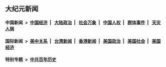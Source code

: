 ## 大纪元新闻

#### 中国新闻 &nbsp;>&nbsp; [中国经济](indexes/ncid283/README.md?09170045) &nbsp;| &nbsp; [大陆政治](indexes/ncid277/README.md?09170045) &nbsp;| &nbsp; [社会万象](indexes/ncid282/README.md?09170045) &nbsp;| &nbsp; [中国人权](indexes/ncid278/README.md?09170045) &nbsp;| &nbsp; [群体事件](indexes/ncid279/README.md?09170045) &nbsp;| &nbsp; [天灾人祸](indexes/ncid280/README.md?09170045)

#### 国际新闻 &nbsp;>&nbsp; [美中关系](indexes/nf1412576/README.md?09170045) &nbsp;| &nbsp; [台湾新闻](indexes/ncid1349361/README.md?09170045) &nbsp;| &nbsp; [香港新闻](indexes/ncid1349362/README.md?09170045) &nbsp;| &nbsp; [美国政治](indexes/ncid1078159/README.md?09170045) &nbsp;| &nbsp; [美国社会](indexes/ncid1078160/README.md?09170045) &nbsp;| &nbsp; [美国经济](indexes/ncid1078158/README.md?09170045)

#### 特别专题 &nbsp;>&nbsp; [中共百年历史](https://github.com/easy2view/epoch-special/blob/master/README.md?09170045)  
